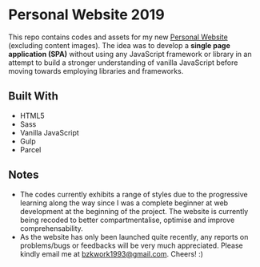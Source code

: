 # Personal Website 2019

This repo contains codes and assets for my new [Personal Website](https://chanodom-utsahajit.netlify.com) (excluding content images). The idea was to develop a **single page application (SPA)** without using any JavaScript framework or library in an attempt to build a stronger understanding of vanilla JavaScript before moving towards employing libraries and frameworks.  

## Built With

* HTML5
* Sass
* Vanilla JavaScript
* Gulp
* Parcel

## Notes

- The codes currently exhibits a range of styles due to the progressive learning along the way since I was a complete beginner at web development at the beginning of the project. The website is currently being recoded to better compartmentalise, optimise and improve comprehensability.
- As the website has only been launched quite recently, any reports on problems/bugs or feedbacks will be very much appreciated. Please kindly email me at [bzkwork1993@gmail.com](mailto:bzkwork1993@gmail.com). Cheers! :)



